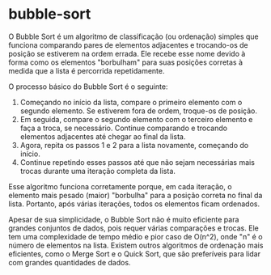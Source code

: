 # bubble-sort
O Bubble Sort é um algoritmo de classificação (ou ordenação) simples que funciona comparando pares de elementos adjacentes e trocando-os de posição se estiverem na ordem errada. Ele recebe esse nome devido à forma como os elementos "borbulham" para suas posições corretas à medida que a lista é percorrida repetidamente.

O processo básico do Bubble Sort é o seguinte:

1. Começando no início da lista, compare o primeiro elemento com o segundo elemento. Se estiverem fora de ordem, troque-os de posição.
2. Em seguida, compare o segundo elemento com o terceiro elemento e faça a troca, se necessário. Continue comparando e trocando elementos adjacentes até chegar ao final da lista.
3. Agora, repita os passos 1 e 2 para a lista novamente, começando do início.
4. Continue repetindo esses passos até que não sejam necessárias mais trocas durante uma iteração completa da lista.

Esse algoritmo funciona corretamente porque, em cada iteração, o elemento mais pesado (maior) "borbulha" para a posição correta no final da lista. Portanto, após várias iterações, todos os elementos ficam ordenados.

Apesar de sua simplicidade, o Bubble Sort não é muito eficiente para grandes conjuntos de dados, pois requer várias comparações e trocas. Ele tem uma complexidade de tempo médio e pior caso de O(n^2), onde "n" é o número de elementos na lista. Existem outros algoritmos de ordenação mais eficientes, como o Merge Sort e o Quick Sort, que são preferíveis para lidar com grandes quantidades de dados.
